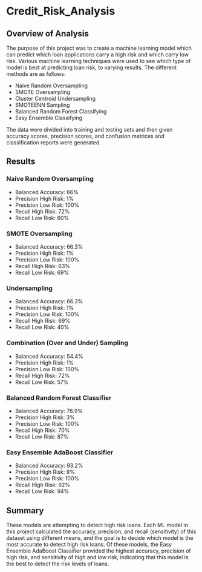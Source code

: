 # Credit_Risk_Analysis

## Overview of Analysis

The purpose of this project was to create a machine learning model which can predict which loan applications carry a high risk and which carry low risk. Various machine learning techniques were used to see which type of model is best at predicting loan risk, to varying results. The different methods are as follows:
- Naive Random Oversampling
- SMOTE Oversampling
- Cluster Centroid Undersampling
- SMOTEENN Sampling
- Balanced Random Forest Classifying
- Easy Ensemble Classifying

The data were divided into training and testing sets and then given accuracy scores, precision scores, and confusion matrices and classification reports were generated.

## Results

### Naive Random Oversampling
- Balanced Accuracy: 66%
- Precision High Risk: 1%
- Precision Low Risk: 100%
- Recall High Risk: 72%
- Recall Low Risk: 60%

### SMOTE Oversampling
- Balanced Accuracy: 66.3%
- Precision High Risk: 1%
- Precision Low Risk: 100%
- Recall High Risk: 63%
- Recall Low Risk: 69%

### Undersampling
- Balanced Accuracy: 66.3%
- Precision High Risk: 1%
- Precision Low Risk: 100%
- Recall High Risk: 69%
- Recall Low Risk: 40%

### Combination (Over and Under) Sampling
- Balanced Accuracy: 54.4%
- Precision High Risk: 1%
- Precision Low Risk: 100%
- Recall High Risk: 72%
- Recall Low Risk: 57%

### Balanced Random Forest Classifier
- Balanced Accuracy: 78.9%
- Precision High Risk: 3%
- Precision Low Risk: 100%
- Recall High Risk: 70%
- Recall Low Risk: 87%

### Easy Ensemble AdaBoost Classifier
- Balanced Accuracy: 93.2%
- Precision High Risk: 9%
- Precision Low Risk: 100%
- Recall High Risk: 92%
- Recall Low Risk: 94%

## Summary
These models are attempting to detect high risk loans. Each ML model in this project calculated the accuracy, precision, and recall (sensitivity) of this dataset using different means, and the goal is to decide which model is the most accurate to detect high risk loans. Of these models, the Easy Ensemble AdaBoost Classifier provided the highest accuracy, precision of high risk, and sensitivity of high and low risk, indicating that this model is the best to detect the risk levels of loans.

